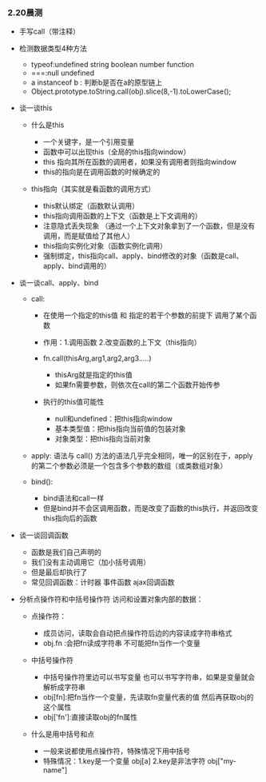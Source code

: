 ### 2.20晨测
- 手写call（带注释）

- 检测数据类型4种方法
    - typeof:undefined string boolean number function 
    - ===:null undefined
    - a instanceof b : 判断b是否在a的原型链上
    - Object.prototype.toString.call(obj).slice(8,-1).toLowerCase();

- 谈一谈this
    - 什么是this
        - 一个关键字，是一个引用变量
        - 函数中可以出现this（全局的this指向window）
        - this 指向其所在函数的调用者，如果没有调用者则指向window
        - this的指向是在调用函数的时候确定的

    - this指向（其实就是看函数的调用方式）
        - this默认绑定（函数默认调用）
        - this指向调用函数的上下文（函数是上下文调用的）
        - 注意隐式丢失现象 （通过一个上下文对象拿到了一个函数，但是没有调用，而是赋值给了其他人）
        - this指向实例化对象（函数实例化调用）
        - 强制绑定，this指向call、apply、bind修改的对象（函数是call、apply、bind调用的）

- 谈一谈call、apply、bind   
    - call:
        - 在使用一个指定的this值 和 指定的若干个参数的前提下 调用了某个函数
        - 作用：1.调用函数 2.改变函数的上下文（this指向） 
        - fn.call(thisArg,arg1,arg2,arg3.....)
            - thisArg就是指定的this值
            - 如果fn需要参数，则依次在call的第二个函数开始传参

        - 执行的this值可能性
            - null和undefined：把this指向window
            - 基本类型值：把this指向当前值的包装对象
            - 对象类型：把this指向当前对象
    - apply:
        语法与 call() 方法的语法几乎完全相同，唯一的区别在于，apply的第二个参数必须是一个包含多个参数的数组（或类数组对象）

    - bind():
        - bind语法和call一样
        - 但是bind并不会区调用函数，而是改变了函数的this执行，并返回改变this指向后的函数

- 谈一谈回调函数
    - 函数是我们自己声明的
    - 我们没有主动调用它（加小括号调用）
    - 但是最后却执行了
    - 常见回调函数：计时器 事件函数 ajax回调函数

- 分析点操作符和中括号操作符
    访问和设置对象内部的数据：
    - 点操作符：
        - 成员访问，读取会自动把点操作符后边的内容读成字符串格式
        - obj.fn :会把fn读成字符串 不可能把fn当作一个变量
    - 中括号操作符
        - 中括号操作符里边可以书写变量 也可以书写字符串，如果是变量就会解析成字符串
        - obj[fn]:把fn当作一个变量，先读取fn变量代表的值 然后再获取obj的这个属性
        - obj['fn']:直接读取obj的fn属性

    - 什么是用中括号和点
        - 一般来说都使用点操作符，特殊情况下用中括号
        - 特殊情况：1.key是一个变量 obj[a]  2.key是非法字符 obj["my-name"]


